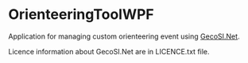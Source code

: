 # OrienteeringToolWPF
Application for managing custom orienteering event using [GecoSI.Net](https://github.com/yannisgu/GecoSI.Net).

Licence information about GecoSI.Net are in LICENCE.txt file.

